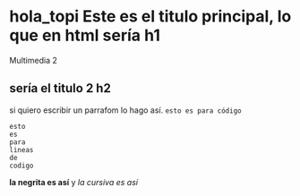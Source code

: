 # hola_topi Este es el titulo principal, lo que en html sería h1
Multimedia 2
## sería el titulo 2 h2
si quiero escribir un parrafom lo hago así. `esto es para código`
```
esto 
es
para
lineas
de
codigo
```
**la negrita es así** y *la cursiva es así*
